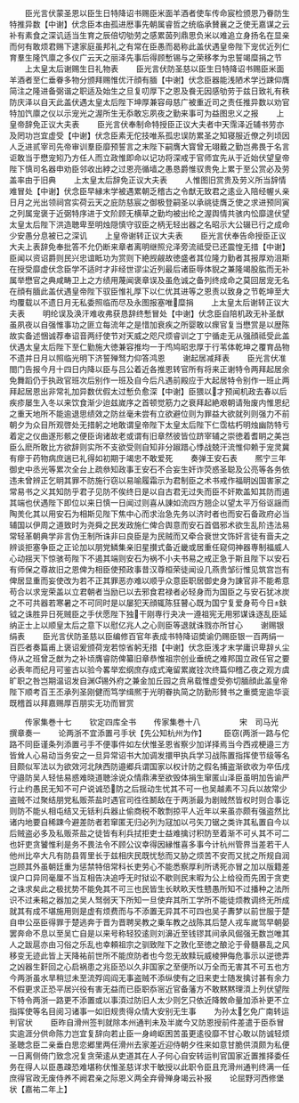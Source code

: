 <!-- { "loadSidebar": true } -->
　　臣光言伏蒙圣恩以臣生日特降诏书赐臣米面羊酒者使车传命宸检颁恩乃眷防生特推异数【中谢】伏念臣本由孤进厯事先朝属睿哲之统临承賛襄之乏使无嘉谋之云补有素食之深讥适当生育之辰倍切劬劳之感累茵列鼎思负米以难追立身扬名在显亲而何有敢烦君赐下逮家庭虽邦礼之有常在臣愚而曷称此盖伏遇皇帝陛下宠优近列仁育羣生隆饩廪之多仪广云天之丽泽先事后得顾慙锡与之荣移孝为忠誓竭糜捐之节
　　上太皇太后谢赐生日礼物表
　　臣光言伏防圣慈以臣生日特降诏书赐臣米面羊酒者至仁垂眷多物分颁拜赐惟优汗顔有腼【中谢】伏念臣器能浅陋术学迃踈仰膺简注之隆进备弼谐之职适及始生之旦复叨厚下之恩及飬无因感劬劳于兹日致礼有秩防庆泽以自天此盖伏遇太皇太后陛下坤厚兼容母慈广被重近司之责任推异数以劝官特加饩廪之仪以示宠光之渥所生无忝敢忘夙夜之勤来事可为益图忠义之报
　　上皇帝辞免正议大夫表
　　臣光言伏奉制命特授臣正议大夫者中天霈泽近辅书劳亦及罔功岂宜虚受【中谢】伏念臣素无佗技唯系孤忠误防累圣之知寝服近僚之列顷因人乏进贰宰司先帝审训羣臣靡预誓言之末陛下嗣膺大寳曾无翊戴之勤岂弗畏于名言讵敢当于懋宠矧乃方任人而立政惟即命以记功将深戒于官师宜先从于近始伏望皇帝陛下慎司名器申劝臣邻收出綍之过恩亮循墙之愚恳爵惟驭贵免上累于至公赏必及劳盖率由于旧典
　　上太皇太后辞免正议大夫表
　　人惟图旧赏贵及劳义所当辞情难冒处【中谢】伏念臣早縁末学被遇累朝乏稽古之令猷无致君之逺业入陪经幄乆亲日月之光出领祠宫实荷云天之庇防慈宸之御极登嗣圣以承祧徒膺乏使之求进预同寅之列属宠褒于近弼特序进于文阶顾无横草之勤均被出纶之渥舆情共骇内忪靡遑伏望太皇太后陛下洪造聴卑至明烛隠慎守驭臣之柄无轻出器之名昭示大公辍已行之成命少安愚分息被已之深讥
　　上皇帝谢转正议大夫表
　　臣光言伏奉告命授臣正议大夫上表辞免奉批答不允仍断来章者离明继照兊泽旁流祗受已还震惶无措【中谢】臣闻以资诏爵则民兴忠谊眡功为赏则下絶觊觎故徳盛者其位隆力勤者其报厚劝沮斯在授受靡虚伏念臣学不适时才非经世谬尘近列最后诸臣辱体貎之兼隆竭股肱而无补属举懋官之典咸畴卫上之方绩用蔑闻褒章误及虽危诚之备列终成命之莫回居宠无名在顔有腼此盖伏遇皇帝陛下驭臣惟礼厚下以仁优其进等之恩责以致身之节乾坤至大均覆载以不遗日月无私委照临而尽及永图报塞唯糜捐
　　上太皇太后谢转正议大夫表
　　明纶误及涣汗难收弗获恳辞终慙冒处【中谢】伏念臣自陪机政无补圣猷虽夙夜以自强惟事功之匪立每流年之是惜加衰疾之所婴敢以瘝官复当懋赏是以歴陈故实备述悃诚荐奉诏音两纡使节对天威之咫尺烦睿训之丁宁循走无从强顔祗受此盖伏遇太皇太后陛下至仁勤施大徳兼容推均一于鸤鸠昭忠厚于行苇体乾坤之覆育品物不遗并日月以照临光明下济誓殚驽力仰答鸿恩
　　谢起居减拜表
　　臣光言伏准閤门告报今月十四日内降以臣与吕公着近各推恩转官所有将来正谢特令两拜起居余免舞蹈仍于执政官班次后别作一班及自今后凡遇前殿应于大起居特令别作一班止两拜起居恩出非常礼加异数优假太过慙负愈深【中谢】臣猥以才预闻机政去春以后疾疹屡生入冬以来饮食渐少迨兹嵗序之首顿觉筋力之衰拜起絶艰朝请殆废内惟恩纪之重天地所不能逾退思绩效之防丝毫未尝有立欲避位则为罪益大欲就列则强力不前朝夕为众目所观啓处无措躬之地敢谓皇帝陛下太皇太后陛下仁霑枯朽明烛幽防特亏着定之仪曲遂形骸之便臣询诸故老或谓有旧章然彼皆位跻宰辅之崇徳着耆眀之美岂臣么麽所敢比方欲辞则实所不支欲受则自知非分踧踖心悸战兢汗流惟仰赖于宠灵冀有瘳于药物病庶遄已礼得如初期于竭忠不敢爱死
　　奏弹王安石表
　　熈宁三年御史中丞光等累次全台上疏叅知政事王安石不合妄生奸诈荧惑圣聪及公亮等各务依违未曾辨正乞眀其罪不防施行窃以易喻履霜示为君制臣之术书戒作福眀凶国害家之常易书之义其知防乎君子见防不俟终日是以自古君无过失而臣不奸欺盖知其防而遏其端也伏遇陛下即位以来日慎一日闻过则喜从諌如流四方翘企以望太平万俗讴謡而陶羙化其以用安石为相斯见陛下焦中心而求治急先务以济时者也而安石备政府必当辅国以伊周之道致时为尧舜之民发政施仁俾合舆意而安石首倡邪术欲生乱阶违法易常轻革朝典学非言伪王制所诛非曰良臣是为民贼而又牵合衰世文饰奸言徒有啬夫之辨谈拒塞争臣之正论加以朋党鳞集亲旧星攅式备近畿或居重任窥伺神器専制福威人心动揺天下惊骇苟陛下不遏其端则安石为祸不小夫书易之戒正急于斯且陛下以安石有师保之尊故旧之恩俾为相臣使预政事昔汉尊桓荣徒闻设几燕贵邹衍惟见筑宫岂有俾居显重而妄使改为若不正其罪恶亦难以顺乎众意臣职居御史身为諌官非不能希意苟合以求宠荣盖以立君朝者当励已以去邪食君禄者必轻身而为国臣之与安石犹冰炭之不可共器若寒暑之不可同时是以屡犯天顔辄陈狂瞽心既为国宁复爱身苟今日鈇钺之诛胜异日死贼臣之手伏愿陛下独干刚専行夬决一遵祖宪无用邪谋诛逐乱臣延纳正士上以顺皇太后之意下以慰亿兆人之心则臣等退就诛戮亦所甘心
　　谢赐银绢表
　　臣光言伏防圣慈以臣编修百官年表成书特降诏奬谕仍赐臣银一百两绢一百匹者奏篇甫上褒诏爰颁荷宠若惊省躬无措【中谢】伏念臣浅才末学庸识卑辞乆尘侍从之班曾乏猷为之补顷膺睿防俾纂旧章恭惟祖宗创业垂统之难邦国立政任官之要必表年而纪月可鉴古以验今畧举宏纲庶存成式淹留累嵗铨次终篇仰稽乙夜之观方虞旷职之咎岂期温诏发自渊锡外府之兼金加丘园之贲帛载惟虚受弥切腼顔此盖皇帝陛下顺考百王丕承列圣刚健而笃学缉熈于光明眷执简之防勤形賛书之重奬宠逾华衮既稽首以拜嘉赐厚百朋实无功而冒赏




　　传家集巻十七
　　钦定四库全书
　　传家集巻十八　　　　　宋　司马光　撰章奏一
　　论两浙不宜添置弓手状【先公知杭州为作】
　　臣窃两浙一路与佗路不同臣谨条列添置弓手不便事件如左伏惟圣恩省察少加详择焉当今西戎梗邉三方皆耸人心易动当务安之一旦异常诏书大加调发擐甲执兵学习战陈置指挥使节级等名目颇似军法以为欲效河北陕西防邉郷兵谓国家以权计防之假名捕盗渐欲收为卒伍戌守邉防吴人轻怯易惑难晓道聴涂说众情鼎沸至欲毁体捐生窜匿山泽臣虽明加告谕严行止约愚民无知不可户说诚恐防之后揺动生忧其不可一也吴越素不习兵以故常少盗贼不过聚结朋党私贩茶盐时遇官司徃徃鬭敌在于两浙最为剧贼然皆权时则合事讫则防不能乆相屯结又无铦利兵器止偷商税不敢剽掠平人近年以来虽亦颇有强盗然比诸内地要自稀踈今避差防者若窜匿无归必列为冦加以弓矢刀锯之类许其私置自今以后贼盗必多及私贩茶盐之徒皆有利兵拭拒吏士益难擒讨积防至着渐不可乆其不可二也奸吏贪饕惟利是务不畏法令不顾公议幸得因縁惟喜多事今计杭州管界当差若干人他州比卒大凡有防县胥里长于兹相庆民既忧愁而又胁之烦苦不安而又扰之所规自润岂顾其外虽朝廷重为惩禁特倍常科长吏劳心不能悉察厚利所诱死亦冒之加以版籍差误户口异同毫厘不当互相告决追呼无时狱讼不歇则民末暇为公上给役而先困于贪吏之诛求矣此之极扰势不能免其不可三也民皆生长畎畂天性戆愚所知不过播种之法所识不过耒耜之器加之吴人驽弱天下所知一旦使弃其所工学所不能徒烦教调终无所成就其有成不堪施用则是虚有烦费而与不添置无异其不可四也吴子夀梦以前世服于楚自申公巫臣得罪于楚逃奔于晋为晋聘吴教之乗车教之战陈其后楚人戎车嵗驾早朝晏罢奔命不息以至吴亡自是以来号称轻狡逺则刘濞近至钱镠其间承风倔强无数岂唯其人之跋扈亦由习俗之乐乱也幸頼祖宗之驯致陛下之敦化至徳之酿沦于骨髓暴乱之风移变无迹此皆上天降祐前世所不能庶防者也今忽无故黩玩威棱狎侮危事示以逆徳弄之凶器生姧回之心启祸患之兆臣恐以久非国家之至便所以万全而无害其不可五也方今两浙虽水旱稍愆未至流殍闾阎无事盗贼不添纵使有之旧来吏士随发擒讨甚有余力不假更求正恐平居兴役有害无益而已臣职忝宻近官备藩方不敢黙黙理湏上列伏望陛下特令两浙一路更不添置或以事湏过防旧人太少则乞只依近降敇命量加添补更不立指挥使等名目阅习诸事一如旧规贵得众情大安别无生事
　　为孙太乞免广南转运判官状
　　臣昨自滑州签判就除本州通判未及半嵗今又防恩授前件差遣于臣忝冒实逾涯分供命陈力岂宜复辞向若止臣一身﨑岖困苦虽更逺役靡不甘心敢以防诚轻烦圣聴念臣二亲垂白思恋郷里两任滑州去家差近迎侍朝夕徃来如意甘脆供湏颇为私便一日离侧倚门致念况复贪荣逺从吏道其在人子何心自安转运判官国家近置推择委任务在得人以臣愚疎恐难堪称伏惟圣慈详求干敏授以此职令臣且充滑州通判终满一任庶得官政无废侍养不阙君亲之际恩义两全弃骨殚身竭云补报
　　论屈野河西修堡状【嘉祐二年上】
